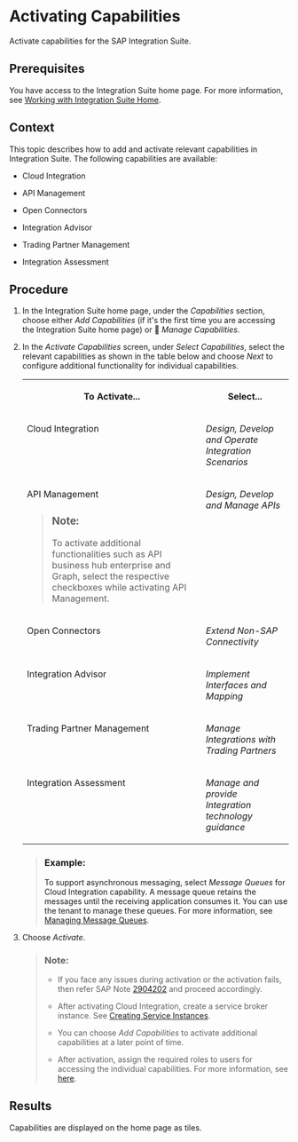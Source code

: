 <!-- loio2ffb343c163c48a4b3a90f9f3c487328 -->

<link rel="stylesheet" type="text/css" href="../css/sap-icons.css"/>

# Activating Capabilities

Activate capabilities for the SAP Integration Suite.



<a name="loio2ffb343c163c48a4b3a90f9f3c487328__prereq_ydy_lxj_dmb"/>

## Prerequisites

You have access to the Integration Suite home page. For more information, see [Working with Integration Suite Home](working-with-integration-suite-home-a53dce3.md).



<a name="loio2ffb343c163c48a4b3a90f9f3c487328__context_mpf_myf_dmb"/>

## Context

This topic describes how to add and activate relevant capabilities in Integration Suite. The following capabilities are available:

-   Cloud Integration

-   API Management

-   Open Connectors

-   Integration Advisor

-   Trading Partner Management

-   Integration Assessment




## Procedure

1.  In the Integration Suite home page, under the *Capabilities* section, choose either *Add Capabilities* \(if it's the first time you are accessing the Integration Suite home page\) or <span class="SAP-icons"></span> *Manage Capabilities*.

2.  In the *Activate Capabilities* screen, under *Select Capabilities*, select the relevant capabilities as shown in the table below and choose *Next* to configure additional functionality for individual capabilities.


    <table>
    <tr>
    <th valign="top">

    To Activate...


    
    </th>
    <th valign="top">

    Select...


    
    </th>
    </tr>
    <tr>
    <td valign="top">

    Cloud Integration


    
    </td>
    <td valign="top">

     *Design, Develop and Operate Integration Scenarios* 


    
    </td>
    </tr>
    <tr>
    <td valign="top">

    API Management

    > ### Note:  
    > To activate additional functionalities such as API business hub enterprise and Graph, select the respective checkboxes while activating API Management.


    
    </td>
    <td valign="top">

     *Design, Develop and Manage APIs* 


    
    </td>
    </tr>
    <tr>
    <td valign="top">

    Open Connectors


    
    </td>
    <td valign="top">

     *Extend Non-SAP Connectivity* 


    
    </td>
    </tr>
    <tr>
    <td valign="top">

    Integration Advisor


    
    </td>
    <td valign="top">

     *Implement Interfaces and Mapping* 


    
    </td>
    </tr>
    <tr>
    <td valign="top">

    Trading Partner Management


    
    </td>
    <td valign="top">

     *Manage Integrations with Trading Partners* 


    
    </td>
    </tr>
    <tr>
    <td valign="top">

    Integration Assessment


    
    </td>
    <td valign="top">

     *Manage and provide Integration technology guidance* 


    
    </td>
    </tr>
    </table>
    
    > ### Example:  
    > To support asynchronous messaging, select *Message Queues* for Cloud Integration capability. A message queue retains the messages until the receiving application consumes it. You can use the tenant to manage these queues. For more information, see [Managing Message Queues](https://help.sap.com/viewer/368c481cd6954bdfa5d0435479fd4eaf/Cloud/en-US/cdcce24f484a41c08ab46d12ab666451.html).

3.  Choose *Activate*.

    > ### Note:  
    > -   If you face any issues during activation or the activation fails, then refer SAP Note [2904202](https://launchpad.support.sap.com/#/notes/2904202) and proceed accordingly.
    > 
    > -   After activating Cloud Integration, create a service broker instance. See [Creating Service Instances](https://help.sap.com/viewer/368c481cd6954bdfa5d0435479fd4eaf/Cloud/en-US/883f025c30a64373b4e4102238a39fd4.html).
    > 
    > -   You can choose *Add Capabilities* to activate additional capabilities at a later point of time.
    > 
    > -   After activation, assign the required roles to users for accessing the individual capabilities. For more information, see [here](configuring-user-access-2c6214a.md).




<a name="loio2ffb343c163c48a4b3a90f9f3c487328__result_pph_4z5_plb"/>

## Results

Capabilities are displayed on the home page as tiles.

